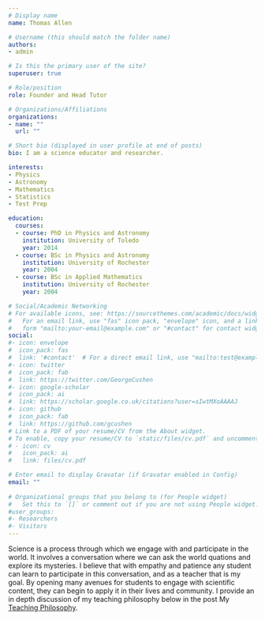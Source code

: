 ```yaml
---
# Display name
name: Thomas Allen

# Username (this should match the folder name)
authors:
- admin

# Is this the primary user of the site?
superuser: true

# Role/position
role: Founder and Head Tutor

# Organizations/Affiliations
organizations:
- name: ""
  url: ""

# Short bio (displayed in user profile at end of posts)
bio: I am a science educator and researcher.

interests:
- Physics 
- Astronomy
- Mathematics
- Statistics
- Test Prep

education:
  courses:
  - course: PhD in Physics and Astronomy
    institution: University of Toledo
    year: 2014
  - course: BSc in Physics and Astronomy
    institution: University of Rochester
    year: 2004
  - course: BSc in Applied Mathematics
    institution: University of Rochester
    year: 2004

# Social/Academic Networking
# For available icons, see: https://sourcethemes.com/academic/docs/widgets/#icons
#   For an email link, use "fas" icon pack, "envelope" icon, and a link in the
#   form "mailto:your-email@example.com" or "#contact" for contact widget.
social:
#- icon: envelope
#  icon_pack: fas
#  link: '#contact'  # For a direct email link, use "mailto:test@example.org".
#- icon: twitter
#  icon_pack: fab
#  link: https://twitter.com/GeorgeCushen
#- icon: google-scholar
#  icon_pack: ai
#  link: https://scholar.google.co.uk/citations?user=sIwtMXoAAAAJ
#- icon: github
#  icon_pack: fab
#  link: https://github.com/gcushen
# Link to a PDF of your resume/CV from the About widget.
# To enable, copy your resume/CV to `static/files/cv.pdf` and uncomment the lines below.  
# - icon: cv
#   icon_pack: ai
#   link: files/cv.pdf

# Enter email to display Gravatar (if Gravatar enabled in Config)
email: ""
  
# Organizational groups that you belong to (for People widget)
#   Set this to `[]` or comment out if you are not using People widget.  
#user_groups:
#- Researchers
#- Visitors
---
```


Science is a process through which we engage with and participate in the world.  It involves a conversation where we can ask the world quations and explore its mysteries.  I believe that with empathy and patience any student can learn to participate in this conversation, and as a teacher that is my goal.  By opening many avenues for students to engage with scientific content, they can begin to apply it in their lives and community.  I provide an in depth discussion of my teaching philosophy below in the post My [Teaching Philosophy](https://www.pdxtutor.com/post/Teaching_Philosophy).